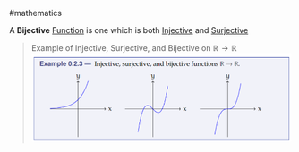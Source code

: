#mathematics 

A **Bijective** [Function](../MAT235%20Notes/Function.md) is one which is both [Injective](../MAT224%20Notes/Injective.md) and [Surjective](../MAT224%20Notes/Surjective.md)


> Example of Injective, Surjective, and Bijective on $\mathbb{R}\rightarrow \mathbb{R}$
> 	![Pasted image 20240927112917](attachments/Pasted%20image%2020240927112917.png)